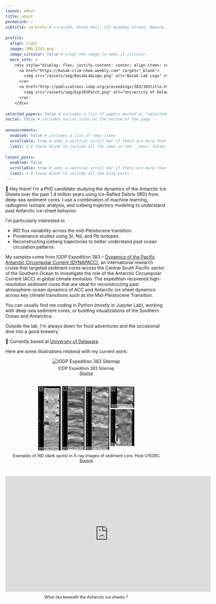 ```yaml
---
layout: about
title: about
permalink: /
subtitle: <a href='#'></a>109, Penny Hall, 255 Academy Street, Newark, DE 19716

profile:
  align: right
  image: IMG_3243.png
  image_circular: false # crops the image to make it circular
  more_info: >
    <div style="display: flex; justify-content: center; align-items: center; gap: 10px; margin-top: 1em;">
      <a href="https://basak-clim-chem.weebly.com" target="_blank">
        <img src="/assets/img/BasakLabLogo.png" alt="Basak Lab Logo" style="width: 100px; box-shadow: 0 4px 8px rgba(0, 0, 0, 0.3); border-radius: 8px;">
      </a>
      <a href="http://publications.iodp.org/proceedings/383/383title.html" target="_blank">
        <img src="/assets/img/Exp383Patch.png" alt="University of Delaware Logo" style="width: 100px; box-shadow: 0 4px 8px rgba(0, 0, 0, 0.3); border-radius: 8px;">
      </a>
    </div>

selected_papers: false # includes a list of papers marked as "selected={true}"
social: false # includes social icons at the bottom of the page

announcements:
  enabled: false # includes a list of news items
  scrollable: true # adds a vertical scroll bar if there are more than 3 news items
  limit: 5 # leave blank to include all the news in the `_news` folder

latest_posts:
  enabled: false
  scrollable: true # adds a vertical scroll bar if there are more than 3 new posts items
  limit: 3 # leave blank to include all the blog posts
---
```


👋 Hey there! I'm a PhD candidate studying the dynamics of the Antarctic Ice Sheets over the past 1.4 million years using Ice-Rafted Debris (IRD) from deep-sea sediment cores. I use a combination of machine learning, radiogenic isotopic analysis, and iceberg trajectory modeling to understand past Antarctic ice-sheet behavior.

I'm particularly interested in:
* IRD flux variability across the mid-Pleistocene transition
* Provenance studies using Sr, Nd, and Pb isotopes
* Reconstructing iceberg trajectories to better understand past ocean circulation patterns

My samples come from IODP Expedition 383 – [Dynamics of the Pacific Antarctic Circumpolar Current (DYNAPACC)](http://publications.iodp.org/proceedings/383/383title.html), an international research cruise that targeted sediment cores across the Central South Pacific sector of the Southern Ocean to investigate the role of the Antarctic Circumpolar Current (ACC) in global climate evolution. The expedition recovered high-resolution sediment cores that are ideal for reconstructing past atmosphere-ocean dynamics of ACC and Antarctic ice sheet dynamics across key climate transitions such as the Mid-Pleistocene Transition.

You can usually find me coding in Python (mostly in Jupyter Lab), working with deep-sea sediment cores, or building visualizations of the Southern Ocean and Antarctica.

Outside the lab, I'm always down for food adventures and the occasional dive into a good brewery.

📍 Currently based at [University of Delaware](https://www.udel.edu/academics/colleges/ceoe/departments/es/)

Here are some illustrations relatesd with my current work:
<div style="display: flex; gap: 20px; justify-content: center; flex-wrap: wrap; margin-top: 1em;">
  <div style="text-align: center;">
    <img src="/assets/img/383_04.png" alt="IODP Expedition 383 Sitemap" width="300" height="200">
    <p style="margin-top: 0.5em; font-size: 0.9em;">IODP Expedition 383 Sitemap<br>
    <a href="http://publications.iodp.org/proceedings/383/383title.html">Source</a></p>
  </div>
  <div style="text-align: center;">
    <img src="/assets/img/383_103_F12.png" alt="Examples of IRD (dark spots) in sediment core X-ray images, Hole U1539C" width="300" height="200">
    <p style="margin-top: 0.5em; font-size: 0.9em;">Examples of IRD (dark spots) in X-ray images of sediment core, Hole U1539C<br>
    <a href="http://publications.iodp.org/proceedings/383/103/383_103.html">Source</a></p>
  </div>
</div>

<div style="margin-top: 2em; text-align: center;">
  <iframe src="https://player.vimeo.com/video/1036875124" 
          width="640" height="360" 
          frameborder="0" 
          allow="autoplay; fullscreen; picture-in-picture" 
          allowfullscreen>
  </iframe>
  <p style="font-size: 0.9em; margin-top: 0.5em;">What lies beneath the Antarctic ice sheets ?</p>
</div>

